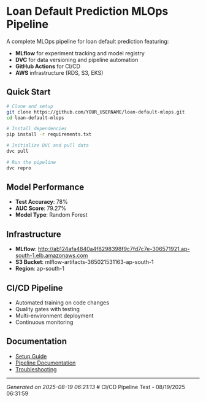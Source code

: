 # Loan Default Prediction MLOps Pipeline

A complete MLOps pipeline for loan default prediction featuring:

- **MLflow** for experiment tracking and model registry
- **DVC** for data versioning and pipeline automation
- **GitHub Actions** for CI/CD
- **AWS** infrastructure (RDS, S3, EKS)

## Quick Start

```bash
# Clone and setup
git clone https://github.com/YOUR_USERNAME/loan-default-mlops.git
cd loan-default-mlops

# Install dependencies
pip install -r requirements.txt

# Initialize DVC and pull data
dvc pull

# Run the pipeline
dvc repro
```

## Model Performance

- **Test Accuracy**: 78%
- **AUC Score**: 79.27%
- **Model Type**: Random Forest

## Infrastructure

- **MLflow**: http://ab124afa4840a4f8298398f9c7fd7c7e-306571921.ap-south-1.elb.amazonaws.com
- **S3 Bucket**: mlflow-artifacts-365021531163-ap-south-1
- **Region**: ap-south-1

## CI/CD Pipeline

- Automated training on code changes
- Quality gates with testing
- Multi-environment deployment
- Continuous monitoring

## Documentation

- [Setup Guide](docs/setup.md)
- [Pipeline Documentation](docs/pipeline.md)
- [Troubleshooting](docs/troubleshooting.md)

---
*Generated on 2025-08-19 06:21:13*
#   C I / C D   P i p e l i n e   T e s t   -   0 8 / 1 9 / 2 0 2 5   0 6 : 3 1 : 5 9  
 